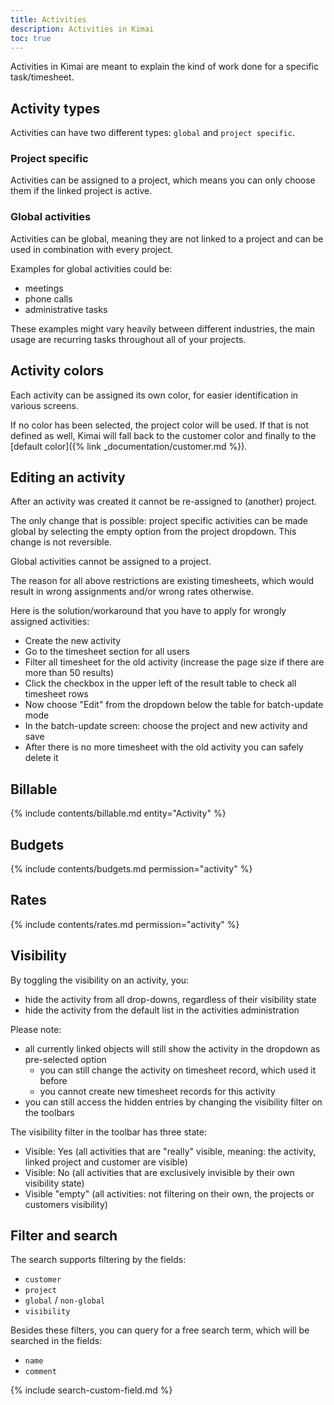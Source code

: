 ```yaml
---
title: Activities
description: Activities in Kimai
toc: true
---
```


Activities in Kimai are meant to explain the kind of work done for a specific task/timesheet.

## Activity types

Activities can have two different types: `global` and `project specific`.  

### Project specific 

Activities can be assigned to a project, which means you can only choose them if the linked project is active.

### Global activities

Activities can be global, meaning they are not linked to a project and can be used in combination with every project.

Examples for global activities could be:
- meetings
- phone calls
- administrative tasks

These examples might vary heavily between different industries, the main usage are recurring tasks throughout all of your projects.

## Activity colors

Each activity can be assigned its own color, for easier identification in various screens.

If no color has been selected, the project color will be used. 
If that is not defined as well, Kimai will fall back to the customer color and finally to the [default color]({% link _documentation/customer.md %}).

## Editing an activity

After an activity was created it cannot be re-assigned to (another) project.

The only change that is possible: project specific activities can be made global by selecting the empty option from the project dropdown.
This change is not reversible. 

Global activities cannot be assigned to a project.

The reason for all above restrictions are existing timesheets, which would result in wrong assignments and/or wrong rates otherwise.

Here is the solution/workaround that you have to apply for wrongly assigned activities:

- Create the new activity 
- Go to the timesheet section for all users
- Filter all timesheet for the old activity (increase the page size if there are more than 50 results)
- Click the checkbox in the upper left of the result table to check all timesheet rows
- Now choose "Edit" from the dropdown below the table for batch-update mode
- In the batch-update screen: choose the project and new activity and save
- After there is no more timesheet with the old activity you can safely delete it

## Billable

{% include contents/billable.md entity="Activity" %}

## Budgets

{% include contents/budgets.md permission="activity" %} 

## Rates

{% include contents/rates.md permission="activity" %}

## Visibility
 
By toggling the visibility on an activity, you:
- hide the activity from all drop-downs, regardless of their visibility state
- hide the activity from the default list in the activities administration

Please note:
- all currently linked objects will still show the activity in the dropdown as pre-selected option
  - you can still change the activity on timesheet record, which used it before
  - you cannot create new timesheet records for this activity 
- you can still access the hidden entries by changing the visibility filter on the toolbars

The visibility filter in the toolbar has three state: 
- Visible: Yes (all activities that are "really" visible, meaning: the activity, linked project and customer are visible)
- Visible: No (all activities that are exclusively invisible by their own visibility state)
- Visible "empty" (all activities: not filtering on their own, the projects or customers visibility)

## Filter and search 

The search supports filtering by the fields:
- `customer`
- `project`
- `global` / `non-global`
- `visibility`

Besides these filters, you can query for a free search term, which will be searched in the fields:
- `name`
- `comment`

{% include search-custom-field.md %}
